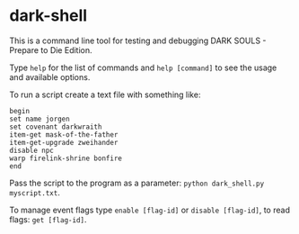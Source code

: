 # dark-shell
This is a command line tool for testing and debugging DARK SOULS - Prepare to Die Edition.

Type `help` for the list of commands and `help [command]` to see the usage and available options.

To run a script create a text file with something like:
```
begin
set name jorgen
set covenant darkwraith
item-get mask-of-the-father
item-get-upgrade zweihander
disable npc
warp firelink-shrine bonfire
end
```
Pass the script to the program as a parameter: `python dark_shell.py myscript.txt`.

To manage event flags type `enable [flag-id]` or `disable [flag-id]`, to read flags: `get [flag-id]`.
